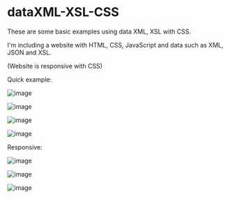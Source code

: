# dataXML-XSL-CSS
These are some basic examples using data XML, XSL with CSS.

I'm including a website with HTML, CSS, JavaScript and data such as XML, JSON and XSL.

(Website is responsive with CSS)

Quick example:

![image](https://user-images.githubusercontent.com/57594425/168032191-9cdb19ca-0e8e-452b-952f-42d08f46752b.png)

![image](https://user-images.githubusercontent.com/57594425/168032333-4ddd35c2-b4ea-4015-887f-3b1dbb55541e.png)

![image](https://user-images.githubusercontent.com/57594425/168032458-415cd275-6ef4-42fc-aa9f-3adbdba2f172.png)

![image](https://user-images.githubusercontent.com/57594425/168032515-96c70cec-114c-4152-bb96-8631a0c16ed3.png)

Responsive:

![image](https://user-images.githubusercontent.com/57594425/168032704-313db027-03db-4133-94e8-09fed98bc0ea.png)

![image](https://user-images.githubusercontent.com/57594425/168032746-8c8f092f-4e64-4797-be78-19bcd26cb5e4.png)

![image](https://user-images.githubusercontent.com/57594425/168032847-944ca9dc-21c6-4994-9e3d-a5e8e937bb5f.png)
